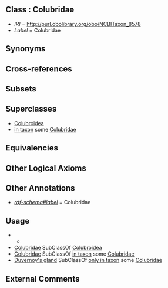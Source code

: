 
## Class : Colubridae

 * *IRI* = http://purl.obolibrary.org/obo/NCBITaxon_8578
 * *Label* = Colubridae

## Synonyms


## Cross-references


## Subsets


## Superclasses

 * [Colubroidea](../../NCBITaxon/89/NCBITaxon_34989.md)
 * [in taxon](../../RO/62/RO_0002162.md) some [Colubridae](../../NCBITaxon/78/NCBITaxon_8578.md)

## Equivalencies


## Other Logical Axioms


## Other Annotations

 * *[rdf-schema#label](../../el/rdf-schema#label.md)* = Colubridae

## Usage

 * -
 * [Colubridae](../../NCBITaxon/78/NCBITaxon_8578.md) SubClassOf [Colubroidea](../../NCBITaxon/89/NCBITaxon_34989.md)
 * [Colubridae](../../NCBITaxon/78/NCBITaxon_8578.md) SubClassOf [in taxon](../../RO/62/RO_0002162.md) some [Colubridae](../../NCBITaxon/78/NCBITaxon_8578.md)
 * [Duvernoy's gland](../../UBERON/48/UBERON_0010048.md) SubClassOf [only in taxon](../../RO/60/RO_0002160.md) some [Colubridae](../../NCBITaxon/78/NCBITaxon_8578.md)

## External Comments

